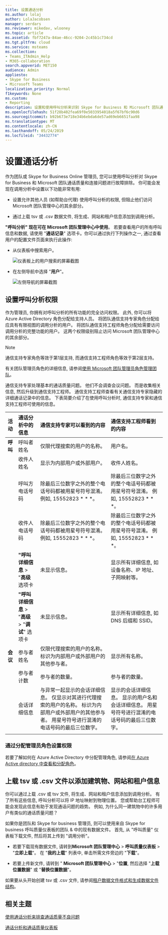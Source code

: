 ```yaml
---
title: 设置通话分析
ms.author: lolaj
author: LolaJacobsen
manager: serdars
ms.reviewer: mikedav, wlooney
ms.topic: article
ms.assetid: fbf7247a-84ae-46cc-9204-2c45b1c734cd
ms.tgt.pltfrm: cloud
ms.service: msteams
ms.collection:
- Teams_ITAdmin_Help
- M365-collaboration
search.appverid: MET150
audience: Admin
appliesto:
- Skype for Business
- Microsoft Teams
localization_priority: Normal
f1keywords: None
ms.custom:
- Reporting
description: 设置和使用呼叫分析来识别 Skype for Business 和 Microsoft 团队通话质量问题, 并对其进行故障排除。
ms.openlocfilehash: 51f28b402fea69f0e5033954018a5f67bf6c90d6
ms.sourcegitcommit: b92b673e718e34b6ebda6de57ad69eb6651faa98
ms.translationtype: MT
ms.contentlocale: zh-CN
ms.lasthandoff: 05/24/2019
ms.locfileid: "34432774"
---
```

# <a name="set-up-call-analytics"></a>设置通话分析

作为团队或 Skype for Business Online 管理员, 您可以使用呼叫分析对 Skype for Business 和 Microsoft 团队通话质量和连接问题进行故障排除。 你可能会发现在调用分析中设置以下功能非常有用:
  
- 设置允许其他人员 (如帮助台代理) 使用呼叫分析的权限, 但阻止他们访问 Microsoft 团队管理中心的其余部分。 
    
- 通过上载 tsv 或 .csv 数据文件, 将生成、网站和租户信息添加到调用分析。
    
**"呼叫分析" 现在可在 Microsoft 团队管理中心中使用**。 若要查看用户的所有呼叫信息和数据, 请使用 "**通话记录**" 选项卡。你可以通过执行下列操作之一, 通过查看用户的配置文件页面来执行此操作:

- 从仪表板中搜索用户。
  
   ![仪表板上的用户搜索的屏幕截图](media/set-up-call-analytics-image-1.png)

-  在左侧导航中选择 "**用户**"。

   ![左侧导航的屏幕截图](media/set-up-call-analytics-image-2.png)
  
## <a name="set-call-analytics-permissions"></a>设置呼叫分析权限
<a name="BKMK_SetCAPerms"></a>

作为管理员, 你拥有对呼叫分析的所有功能的完全访问权限。 此外, 你可以将 Azure Active Directory 角色分配给支持人员。 将团队通信支持专家角色分配给应具有有限视图的调用分析的用户。 将团队通信支持工程师角色分配给需要访问调用分析的完整功能的用户。 这两个权限级别阻止访问 Microsoft 团队管理中心的其余部分。

> [!NOTE]
> 通信支持专家角色等效于第1层支持, 而通信支持工程师角色等效于第2层支持。

有关团队管理员角色的详细信息, 请参阅[使用 Microsoft 团队管理员角色管理团队](using-admin-roles.md)。 
  
通信支持专家处理基本的通话质量问题。 他们不会调查会议问题。 而是收集相关信息, 然后升级到通信支持工程师。 通信支持工程师查看有关通信支持专家隐藏的详细通话记录中的信息。 下表简要介绍了在使用呼叫分析时, 通信支持专家和通信支持工程师可使用的信息。

|**活动**|**通话分析中的信息**|**通信支持专家可以看到的内容**|**通信支持工程师看到的内容**|
|:-----|:-----|:-----|:-----|
|**呼叫** <br/> |呼叫者姓名  <br/> |仅限代理搜索的用户的名称。  <br/> |用户名。  <br/> |
||收件人姓名  <br/> |显示为内部用户或外部用户。  <br/> |收件人姓名。  <br/> |
||呼叫方电话号码  <br/> |除最后三位数字之外的整个电话号码都被用星号符号混淆。 例如, 15552823 * * *。  <br/> |除最后三位数字之外的整个电话号码都被用星号符号混淆。 例如, 15552823 * * *。  <br/> |
||收件人电话号码  <br/> |除最后三位数字之外的整个电话号码都被用星号符号混淆。 例如, 15552823 * * *。  <br/> |除最后三位数字之外的整个电话号码都被用星号符号混淆。 例如, 15552823 * * *。  <br/> |
||**"呼叫详细信息** > "**高级**选项卡 <br/> |未显示信息。  <br/> |显示所有详细信息, 如设备名称、IP 地址、子网映射等。  <br/> |
||**"呼叫详细信息** > "**高级** > "**调试**" 选项卡 <br/> |未显示信息。  <br/> |显示所有详细信息, 如 DNS 后缀和 SSID。  <br/> |
|**会议** <br/> |参与者姓名  <br/> |仅限代理搜索的用户的名称。 标识为内部用户或外部用户的其他参与者。  <br/> |显示所有名称。  <br/> |
||参与者计数  <br/> |参与者的数量。  <br/> |参与者的数量。  <br/> |
||会话详细信息  <br/> |与异常一起显示的会话详细信息。 仅显示对其进行代理搜索的用户的名称。 标识为内部用户或外部用户的其他参与者。 用星号符号进行混淆的电话号码的最后三位数字。  <br/> |显示的会话详细信息。 显示的用户名和会话详细信息。 用星号符号进行混淆的电话号码的最后三位数字。  <br/> |
||||
   
 ### <a name="set-up-permissions-by-assigning-admin-roles"></a>通过分配管理员角色设置权限
<a name="BKMK_SetUpTier"> </a>

若要了解如何在 Azure Active Directory 中分配管理角色, 请参阅[在 Azure Active directory 中查看和分配角色](https://docs.microsoft.com/en-us/azure/active-directory/users-groups-roles/directory-manage-roles-portal)。

## <a name="upload-a-tsv-or-csv-file-to-add-building-site-and-tenant-information"></a>上载 tsv 或 .csv 文件以添加建筑物、网站和租户信息
<a name="BKMK_UploadFiles"> </a>

你可以通过上载 .csv 或 tsv 文件, 将生成、网站和租户信息添加到调用分析。 有了所有这些信息, 呼叫分析可以将 IP 地址映射到物理位置。 您或帮助台工程师可能会发现此信息有助于发现通话问题的趋势。 例如, 为什么同一建筑物中的许多用户有类似的通话质量问题？ 

如果你是团队和 Skype for business 管理员, 则可以使用来自 Skype for business 呼叫质量仪表板的团队 & 中的现有数据文件。 首先, 从 "呼叫质量" 仪表板下载文件, 然后将其上传到 "调用分析"。 

- 若要下载现有数据文件, 请转到**Microsoft 团队管理中心** > **呼叫质量仪表板** > "**立即上载**"。 在 "**我的上载**" 列表中, 单击所需文件旁边的 "**下载**"。

- 若要上传新文件, 请转到 " **Microsoft 团队管理中心** > "**位置**, 然后选择 "**上载位置数据**" 或 "**替换位置数据**"。
  
如果要从头开始创建 tsv 或 .csv 文件, 请参阅[租户数据文件格式和生成数据文件结构](turning-on-and-using-call-quality-dashboard.md#BKMKTenantDataFile)。
  
## <a name="related-topics"></a>相关主题
<a name="BKMK_UploadFiles"> </a>

[使用通话分析来排查通话质量不良问题](use-call-analytics-to-troubleshoot-poor-call-quality.md)

[通话分析和通话质量仪表板](difference-between-call-analytics-and-call-quality-dashboard.md)

  
 
